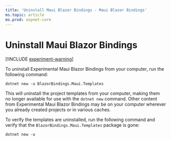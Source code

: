 ```yaml
---
title: 'Uninstall Maui Blazor Bindings - Maui Blazor Bindings'
ms.topic: article
ms.prod: aspnet-core
---
```


# Uninstall Maui Blazor Bindings

[!INCLUDE [experiment-warning](../includes/experiment-warning.md)]

To uninstall Experimental Maui Blazor Bindings from your computer, run the following command:

```shell
dotnet new -u BlazorBindings.Maui.Templates
```

This will uninstall the project templates from your computer, making them no longer available for use with the `dotnet new` command. Other content from Experimental Maui Blazor Bindings may be on your computer wherever you already created projects or in various caches.

To verify the templates are uninstalled, run the following command and verify that the `BlazorBindings.Maui.Templates` package is gone:

```shell
dotnet new -u
```
